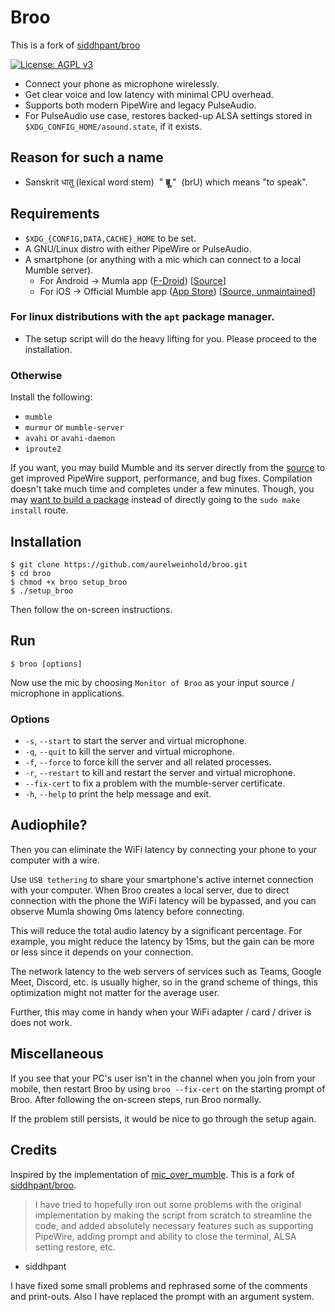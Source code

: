 # Broo

This is a fork of [siddhpant/broo](https://github.com/siddhpant/broo)

 [![License: AGPL v3](https://img.shields.io/badge/License-AGPL_v3-blue.svg)](https://www.gnu.org/licenses/agpl-3.0)
 
- Connect your phone as microphone wirelessly.
- Get clear voice and low latency with minimal CPU overhead.
- Supports both modern PipeWire and legacy PulseAudio.
- For PulseAudio use case, restores backed-up ALSA settings stored in
  `$XDG_CONFIG_HOME/asound.state`, if it exists.


## Reason for such a name

- Sanskrit धातु (lexical word stem) &nbsp;" **ब्रू** "&nbsp; (brU) which means "to speak".

## Requirements

- `$XDG_{CONFIG,DATA,CACHE}_HOME` to be set.
- A GNU/Linux distro with either PipeWire or PulseAudio.
- A smartphone (or anything with a mic which can connect to a local Mumble
  server).
    - For Android → Mumla app ([F-Droid](https://f-droid.org/packages/se.lublin.mumla/)) [[Source](https://gitlab.com/quite/mumla)]
    - For iOS → Official Mumble app ([App Store](https://apps.apple.com/us/app/mumble/id443472808)) [[Source, unmaintained](https://github.com/mumble-voip/mumble-iphoneos)]

### For linux distributions with the `apt` package manager.

- The setup script will do the heavy lifting for you. Please proceed to the
  installation.

### Otherwise

Install the following:

- `mumble`
- `murmur` or `mumble-server`
- `avahi` or `avahi-daemon`
- `iproute2`

If you want, you may build Mumble and its server directly from the
[source](https://github.com/mumble-voip/mumble) to get improved PipeWire
support, performance, and bug fixes. Compilation doesn't take much time and
completes under a few minutes. Though, you may [want to build a
package](https://github.com/mumble-voip/mumble/issues/5302#issuecomment-967989830)
instead of directly going to the `sudo make install` route.

## Installation

```
$ git clone https://github.com/aurelweinhold/broo.git
$ cd broo
$ chmod +x broo setup_broo
$ ./setup_broo
```

Then follow the on-screen instructions.

## Run

```
$ broo [options]
```

Now use the mic by choosing `Monitor of Broo` as your input source / microphone
in applications.

### Options
- `-s`, `--start` to start the server and virtual microphone.
- `-q`, `--quit` to kill the server and virtual microphone.
- `-f`, `--force` to force kill the server and all related processes.
- `-r`, `--restart` to kill and restart the server and virtual microphone.
- `--fix-cert` to fix a problem with the mumble-server certificate.
- `-h`, `--help` to print the help message and exit.


## Audiophile?

Then you can eliminate the WiFi latency by connecting your phone to your
computer with a wire.

Use `USB tethering` to share your smartphone's active internet connection with
your computer. When Broo creates a local server, due to direct connection with
the phone the WiFi latency will be bypassed, and you can observe Mumla showing
0ms latency before connecting.

This will reduce the total audio latency by a significant percentage. For
example, you might reduce the latency by 15ms, but the gain can be more or less
since it depends on your connection.

The network latency to the web servers of services such as Teams, Google Meet,
Discord, etc. is usually higher, so in the grand scheme of things, this
optimization might not matter for the average user.

Further, this may come in handy when your WiFi adapter / card / driver is
does not work.

## Miscellaneous

If you see that your PC's user isn't in the channel when you join from your
mobile, then restart Broo by using `broo --fix-cert` on the starting prompt of
Broo. After following the on-screen steps, run Broo normally.

If the problem still persists, it would be nice to go through the setup again.

## Credits

Inspired by the implementation of [mic_over_mumble](https://github.com/pzmarzly/mic_over_mumble/).
This is a fork of [siddhpant/broo](https://github.com/siddhpant/broo).

> I have tried to hopefully iron out some problems with the original
> implementation by making the script from scratch to streamline the code, and
> added absolutely necessary features such as supporting PipeWire, adding prompt
> and ability to close the terminal, ALSA setting restore, etc.
- siddhpant

I have fixed some small problems and rephrased some of the comments and
print-outs. Also I have replaced the prompt with an argument system.
